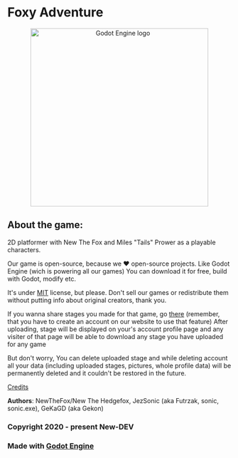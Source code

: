 # Foxy Adventure
<p align="center">
  <a href="https://www.new-dev.ml/games/foxy-adventure">
    <img src="https://dl.new-dev.tk/img/games/foxy-adventure/bg.png" width="400" alt="Godot Engine logo">
  </a>
</p>


## About the game:
2D platformer with New The Fox and Miles "Tails" Prower as a playable characters.

Our game is open-source, because we ❤️ open-source projects. Like Godot Engine (wich is powering all our games)
You can download it for free, build with Godot, modify etc.

It's under [MIT](https://mit-license.org/) license,
but please. Don't sell our games or redistribute them without putting info about original creators, thank you.

If you wanna share stages you made for that game, go [there](https://www.new-dev.ml/account/stages)
(remember, that you have to create an account on our website to use that feature)
After uploading, stage will be displayed on your's account profile page and any visiter of that page will be able to download any stage you have uploaded for any game

But don't worry, You can delete uploaded stage and while deleting account all your data (including uploaded stages, pictures, whole profile data) will be permanently deleted and it couldn't be restored in the future.

[Credits](https://github.com/NewDEV-github/Foxy-Adventure/tree/master/CREDITS.txt)

**Authors**: NewTheFox/New The Hedgefox, JezSonic (aka Futrzak, sonic, sonic.exe), GeKaGD (aka Gekon)

### Copyright 2020 - present New-DEV

### Made with [Godot Engine](https://godotengine.org)
